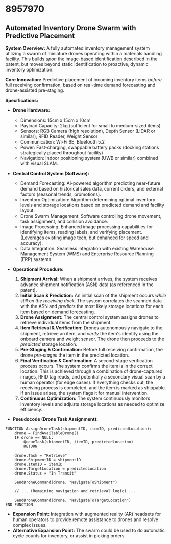 # 8957970

## Automated Inventory Drone Swarm with Predictive Placement

**System Overview:** A fully automated inventory management system utilizing a swarm of miniature drones operating within a materials handling facility. This builds *upon* the image-based identification described in the patent, but moves beyond static identification to proactive, dynamic inventory optimization.

**Core Innovation:** Predictive placement of incoming inventory items *before* full receiving confirmation, based on real-time demand forecasting and drone-assisted pre-staging.

**Specifications:**

*   **Drone Hardware:**
    *   Dimensions: 15cm x 15cm x 10cm
    *   Payload Capacity: 2kg (sufficient for small to medium-sized items)
    *   Sensors: RGB Camera (high resolution), Depth Sensor (LiDAR or similar), RFID Reader, Weight Sensor
    *   Communication: Wi-Fi 6E, Bluetooth 5.2
    *   Power: Fast-charging, swappable battery packs (docking stations strategically placed throughout facility)
    *   Navigation: Indoor positioning system (UWB or similar) combined with visual SLAM.
*   **Central Control System (Software):**
    *   Demand Forecasting: AI-powered algorithm predicting near-future demand based on historical sales data, current orders, and external factors (seasonal trends, promotions).
    *   Inventory Optimization: Algorithm determining optimal inventory levels and storage locations based on predicted demand and facility layout.
    *   Drone Swarm Management: Software controlling drone movement, task assignment, and collision avoidance.
    *   Image Processing: Enhanced image processing capabilities for identifying items, reading labels, and verifying placement. (Leverages existing image tech, but enhanced for speed and accuracy).
    *   Data Integration: Seamless integration with existing Warehouse Management System (WMS) and Enterprise Resource Planning (ERP) systems.
*   **Operational Procedure:**

    1.  **Shipment Arrival:** When a shipment arrives, the system receives advance shipment notification (ASN) data (as referenced in the patent).
    2.  **Initial Scan & Prediction:** An initial scan of the shipment occurs *while still on the receiving dock*. The system correlates the scanned data with the ASN and *predicts* the most likely storage locations for each item based on demand forecasting.
    3.  **Drone Assignment:** The central control system assigns drones to retrieve individual items from the shipment.
    4.  **Item Retrieval & Verification:** Drones autonomously navigate to the shipment, retrieve an item, and *verify* the item's identity using the onboard camera and weight sensor. The drone then proceeds to the *predicted* storage location.
    5.  **Pre-Staging & Confirmation:** Before full receiving confirmation, the drone *pre-stages* the item in the predicted location.
    6.  **Final Verification & Confirmation:**  A second-stage verification process occurs. The system confirms the item is in the correct location. This is achieved through a combination of drone-captured images, RFID tag reads, and potentially a secondary visual scan by a human operator (for edge cases). If everything checks out, the receiving process is completed, and the item is marked as shippable. If an issue arises, the system flags it for manual intervention.
    7.  **Continuous Optimization:** The system continuously monitors inventory levels and adjusts storage locations as needed to optimize efficiency.
*   **Pseudocode (Drone Task Assignment):**

```
FUNCTION AssignDroneTask(shipmentID, itemID, predictedLocation):
    drone = FindAvailableDrone()
    IF drone == NULL:
        QueueTask(shipmentID, itemID, predictedLocation)
        RETURN

    drone.Task = "Retrieve"
    drone.ShipmentID = shipmentID
    drone.ItemID = itemID
    drone.TargetLocation = predictedLocation
    drone.Status = "In Transit"

    SendDroneCommand(drone, "NavigateToShipment")

    // ... (Remaining navigation and retrieval logic) ...

    SendDroneCommand(drone, "NavigateToTargetLocation")
END FUNCTION
```

*   **Expansion Point:** Integration with augmented reality (AR) headsets for human operators to provide remote assistance to drones and resolve complex issues.
*   **Alternative Expansion Point:** The swarm could be used to do automatic cycle counts for inventory, or assist in picking orders.